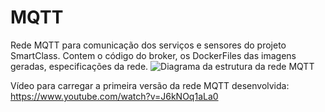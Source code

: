 # MQTT
Rede MQTT para comunicação dos serviços e sensores do projeto SmartClass. 
Contem o código do broker, os DockerFiles das imagens geradas, especificações da rede.
![Diagrama da estrutura da rede MQTT](https://github.com/SmartClass-UFPA/MQTT/blob/master/images/Tree_Diagram_Topic_MQTT.jpg)

Vídeo para carregar a primeira versão da rede MQTT desenvolvida: https://www.youtube.com/watch?v=J6kNOq1aLa0
